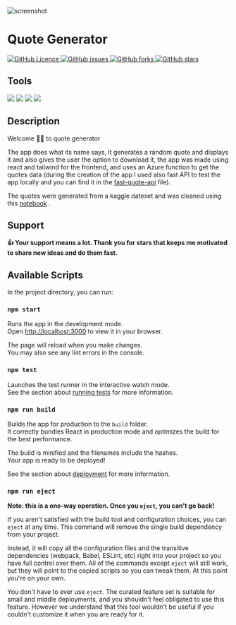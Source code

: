 ![screenshot](https://user-images.githubusercontent.com/46266986/163868560-3abf6b83-8026-4c97-88c7-5f67b98a723c.jpeg)
<h1>
    <b>Quote Generator</b>
</h1>

<p>
   <a href="https://github.com/MahmoudFettal/quote-generator/blob/master/LICENSE">
      <img alt="GitHub Licence" src="https://img.shields.io/github/license/MahmoudFettal/quote-generator?style=for-the-badge"/>
   </a> 
   <a href="https://github.com/MahmoudFettal/quote-generator/issues">
      <img alt="GitHub issues" src="https://img.shields.io/github/issues/MahmoudFettal/quote-generator?style=for-the-badge&label=Issues"/>
   </a> 
   <a href="https://github.com/MahmoudFettal/quote-generator/network/members">
      <img alt="GitHub forks" src="https://img.shields.io/github/forks/MahmoudFettal/quote-generator?style=for-the-badge"/>
   </a> 
   <a href="https://github.com/MahmoudFettal/quote-generator/stargazers">
      <img alt="GitHub stars" src="https://img.shields.io/github/stars/MahmoudFettal/quote-generator?style=for-the-badge"/>
   </a>
<p>

<h2><b>Tools</b></h2>
<p>
    <img src="https://img.shields.io/badge/react-038C7F?style=for-the-badge&logo=react&logoColor=white"/>
    <img src="https://img.shields.io/badge/azure-038C7F?style=for-the-badge&logo=microsoftazure&logoColor=white"/>
    <img src="https://img.shields.io/badge/fastapi-038C7F?style=for-the-badge&logo=fastapi&logoColor=white"/>
    <img src="https://img.shields.io/badge/tailwindcss-038C7F?style=for-the-badge&logo=tailwindcss&logoColor=white"/>
</p>

<h2><b>Description</b></h2>
<p>
Welcome 👋👋 to quote generator 

The app does what its name says, it generates a random quote and displays it and also gives the user the option to download it, the app was made using react and tailwind for the frontend, and uses an Azure function to get the quotes data (during the creation of the app I used also fast API to test the app locally and you can find it in the [fast-quote-api](https://github.com/MahmoudFettal/quote-generator/tree/master/fast-quote-api) file).
  
The quotes were generated from a kaggle dateset and was cleaned using this [notebook](https://github.com/MahmoudFettal/quote-generator/blob/master/quotes-dataset/qoutes_cleaning.ipynb) .
</p>

<h2><b>Support</b></h2>

**:thumbsup: Your support means a lot. Thank you for stars that keeps me motivated to share new ideas and do them fast.**

## Available Scripts

In the project directory, you can run:

### `npm start`

Runs the app in the development mode.\
Open [http://localhost:3000](http://localhost:3000) to view it in your browser.

The page will reload when you make changes.\
You may also see any lint errors in the console.

### `npm test`

Launches the test runner in the interactive watch mode.\
See the section about [running tests](https://facebook.github.io/create-react-app/docs/running-tests) for more information.

### `npm run build`

Builds the app for production to the `build` folder.\
It correctly bundles React in production mode and optimizes the build for the best performance.

The build is minified and the filenames include the hashes.\
Your app is ready to be deployed!

See the section about [deployment](https://facebook.github.io/create-react-app/docs/deployment) for more information.

### `npm run eject`

**Note: this is a one-way operation. Once you `eject`, you can't go back!**

If you aren't satisfied with the build tool and configuration choices, you can `eject` at any time. This command will remove the single build dependency from your project.

Instead, it will copy all the configuration files and the transitive dependencies (webpack, Babel, ESLint, etc) right into your project so you have full control over them. All of the commands except `eject` will still work, but they will point to the copied scripts so you can tweak them. At this point you're on your own.

You don't have to ever use `eject`. The curated feature set is suitable for small and middle deployments, and you shouldn't feel obligated to use this feature. However we understand that this tool wouldn't be useful if you couldn't customize it when you are ready for it.
